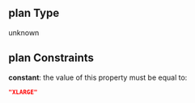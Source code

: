 ## plan Type

unknown

## plan Constraints

**constant**: the value of this property must be equal to:

```json
"XLARGE"
```
